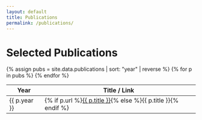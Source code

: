 ```yaml
---
layout: default
title: Publications
permalink: /publications/
---
```


# Selected Publications
<table>
  <thead><tr><th>Year</th><th>Title / Link</th></tr></thead>
  <tbody>
  {% assign pubs = site.data.publications | sort: "year" | reverse %}
  {% for p in pubs %}
    <tr>
      <td>{{ p.year }}</td>
      <td>{% if p.url %}<a target="_blank" rel="noopener" href="{{ p.url }}">{{ p.title }}</a>{% else %}{{ p.title }}{% endif %}</td>
    </tr>
  {% endfor %}
  </tbody>
</table>

